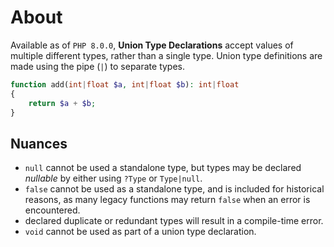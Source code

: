 # About

Available as of `PHP 8.0.0`, **Union Type Declarations** accept values of multiple different types, rather than a single type. Union type definitions are made using the pipe (`|`) to separate types.

```php
function add(int|float $a, int|float $b): int|float
{
    return $a + $b;
}
```

## Nuances

- `null` cannot be used a standalone type, but types may be declared _nullable_ by either using `?Type` or `Type|null`.
- `false` cannot be used as a standalone type, and is included for historical reasons, as many legacy functions may return `false` when an error is encountered.
- declared duplicate or redundant types will result in a compile-time error.
- `void` cannot be used as part of a union type declaration.
